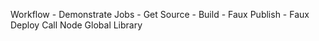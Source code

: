 Workflow - Demonstrate Jobs - Get Source - Build - Faux Publish - Faux Deploy 
Call Node Global Library
